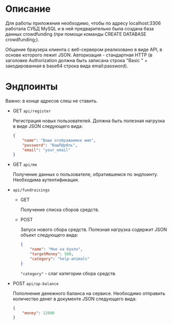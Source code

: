 # Описание
Для работы приложения необходимо, чтобы по адресу localhost:3306 работала СУБД MySQL и в ней предварительно была создана база данных crowdfunding (при помощи команды CREATE DATABASE crowdfunding;).

Общение браузера клиента с веб-сервером реализовано в виде API, в основе которого лежит JSON.
Авторизация - стандартная HTTP (в заголовке Authorization должна быть записана строка "Basic " + закодированная в base64 строка вида email:password).

# Эндпоинты
Важно: в конце адресов слеш не ставить.
- GET `api/register`

	Регистрация новых пользователей. Должна быть полезная нагрузка в виде JSON следующего вида:
	```json
	{
		"name": "Ваше отображаемое имя",
		"password": "ВашП@р0ль",
		"email": "your_email"
	}
	```
- GET `api/me`

	Получение данных о пользователе, обратившемся по эндпоинту. Необходима аутентификация.
- `api/fundraisings`
	- GET

		Получение списка сборов средств.
	- POST

		Запуск нового сбора средств. Полезная нагрузка содержит JSON объект следующего вида:
		```json
		{
			"name": "Мне на бухло",
			"targetMoney": 500,
			"category": "help-animals"
		}
		```
		`"category"` - слаг категории сбора средств.
- POST `api/up-balance`

	Пополнение денежного баланса на сервисе. Необходимо отправить количество денег в документе JSON следующего вида:
	```json
	{
		"money": 12000
	}
	```